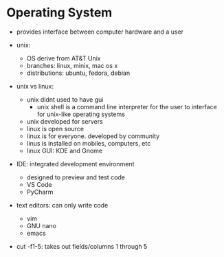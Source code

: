 # Operating System
- provides interface between computer hardware and a user 
- unix: 
	- OS derive from AT&T Unix 
	- branches: linux, minix, mac os x
	- distributions: ubuntu, fedora, debian
- unix vs linux:
	- unix didnt used to have gui
		- unix shell is a command line interpreter for the user to interface for unix-like operating systems 
	- unix developed for servers 
	- linux is open source 
	- linux is for everyone. developed by community 
	- linus is installed on mobiles, computers, etc
	- linux GUI: KDE and Gnome
- IDE: integrated development environment 
	- designed to preview and test code 
	- VS Code 
	- PyCharm 
- text editors: can only write code
	- vim
	- GNU nano
	- emacs

- cut -f1-5: takes out fields/columns 1 through 5